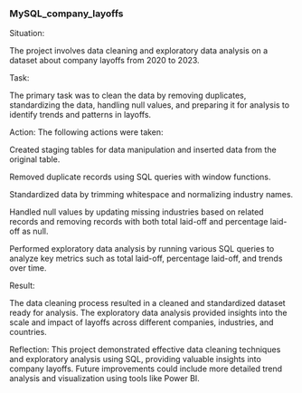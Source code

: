 ### MySQL_company_layoffs

Situation: 

The project involves data cleaning and exploratory data analysis on a dataset about company layoffs from 2020 to 2023.

Task: 

The primary task was to clean the data by removing duplicates, standardizing the data, handling null values, and preparing it for analysis to identify trends and patterns in layoffs.

Action: The following actions were taken:

Created staging tables for data manipulation and inserted data from the original table.

Removed duplicate records using SQL queries with window functions.

Standardized data by trimming whitespace and normalizing industry names.

Handled null values by updating missing industries based on related records and removing records with both total laid-off and percentage laid-off as null.

Performed exploratory data analysis by running various SQL queries to analyze key metrics such as total laid-off, percentage laid-off, and trends over time.

Result:

The data cleaning process resulted in a cleaned and standardized dataset ready for analysis. The exploratory data analysis provided insights into the scale and impact of layoffs across different companies, industries, and countries.

Reflection: This project demonstrated effective data cleaning techniques and exploratory analysis using SQL, providing valuable insights into company layoffs. Future improvements could include more detailed trend analysis and visualization using tools like Power BI.
